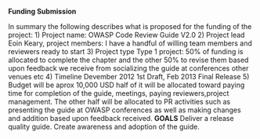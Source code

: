 **Funding Submission**

In summary the following describes what is proposed for the funding of
the project:
1\) Project name: OWASP Code Review Guide V2.0
2\) Project lead Eoin Keary, project members: I have a handful of
willing team members and reviewers ready to start
3\) Project type Type 1 project: 50% of funding is allocated to complete
the chapter and the other 50% to revise them based upon feedback we
receive from socializing the guide at conferences other venues etc
4\) Timeline Devember 2012 1st Draft, Feb 2013 Final Release
5\) Budget will be aprox 10,000 USD half of it will be allocated toward
paying time for completion of the guide, meetings, paying
reviewers,project management. The other half will be allocated to PR
activities such as presenting the guide at OWASP conferences as well as
making changes and addition based upon feedback received.
**GOALS**
Deliver a release quality guide.
Create awareness and adoption of the guide.